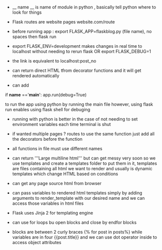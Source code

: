 * __ name __ is name of module in python , basically tell python where to look for things
* Flask routes are website pages website.com/route
* before running app : export FLASK_APP=flaskblog.py (file name), no spaces
then flask run
* export FLASK_ENV=development makes changes in real time to localhost without needing to rerun flask
OR export FLASK_DEBUG=1
* the link is equivalent to localhost:post_no
* can return direct HTML tfrom decorator functions and it will get rendered automatically

* can add

if __name__ =='__main__':
    app.run(debug=True)

to run the app using python by running the main file however, using flask run enables using flask shell for debuging

* running with python is better in the case of not needing to set environment variables each time terminal is shut

* if wanted multiple pages ? routes to use the same function just add all the decorators before the function

* all functions in file must use different names

* can return '''Large multiline html''' but can get messy very soon
so we use templates and create a templates folder to put them in it, templates are files containing all html we want to render and usually is dynamic templates which change HTML based on conditions

* can get any page source html from browser

* can pass variables to rendered html templates simply by adding arguments to render_template with our desired name and we can access those variables in html files

* Flask uses Jinja 2 for templating engine

* can use for loops bu open blocks and close by endfor blocks

* blocks are between 2 curly braces {% for post in posts%} while variables are in four {{post.title}} and we can use dot operator inside to access object attributes

